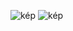 ![kép](https://user-images.githubusercontent.com/72022707/189182081-54853299-a51a-476d-bd3b-7534f2c77fde.png)
![kép](https://user-images.githubusercontent.com/72022707/190915230-fd733d1b-c276-4aa8-93e9-a62adb227886.png)
